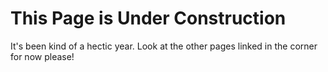 <!-- # Content for index.html

Maybe introduce yourself, or the project, or use this as some kind of a resume page.  [There are a number of projects that will help you maintain your CV in markdown form if you want](https://www.google.com/search?client=firefox-b-d&q=markdown+resume).  -->

# This Page is Under Construction

It's been kind of a hectic year. Look at the other pages linked in the corner for now please!